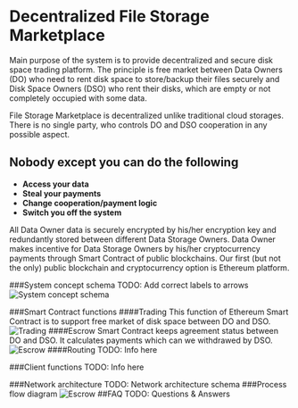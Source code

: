 # Decentralized File Storage Marketplace 

Main purpose of the system is to provide decentralized and secure disk space trading platform. The principle is free market between Data Owners (DO) who need to rent disk space to store/backup their files securely and Disk Space Owners (DSO) who rent their disks, which are empty or not completely occupied with some data.

File Storage Marketplace is decentralized unlike traditional cloud storages. There is no single party, who controls DO and DSO cooperation in any possible aspect. 

## **Nobody except you can do the following**

* **Access your data**
* **Steal your payments**
* **Change cooperation/payment logic**
* **Switch you off the system**


All Data Owner data is securely encrypted by his/her encryption key and redundantly stored between different Data Storage Owners. Data Owner makes incentive for Data Storage Owners by his/her cryptocurrency payments through Smart Contract of public blockchains.
Our first (but not the only) public blockchain and cryptocurrency option is Ethereum platform.

###System concept schema
TODO:  Add correct labels to arrows
![System concept schema](images/Concept.png)

###Smart Contract functions
####Trading 
This function of Ethereum Smart Contract is to support free market of disk space between DO and DSO.
![Trading](images/TradingUI.png)
####Escrow 
Smart Contract keeps agreement status between DO and DSO. It calculates payments which can we withdrawed by DSO.
![Escrow](images/EscrowUI.png)
####Routing
TODO: Info here

###Client functions
TODO: Info here


###Network architecture 
TODO: Network architecture schema
###Process flow diagram 
![Escrow](images/ProcessFlow.png)
##FAQ
TODO: Questions & Answers
